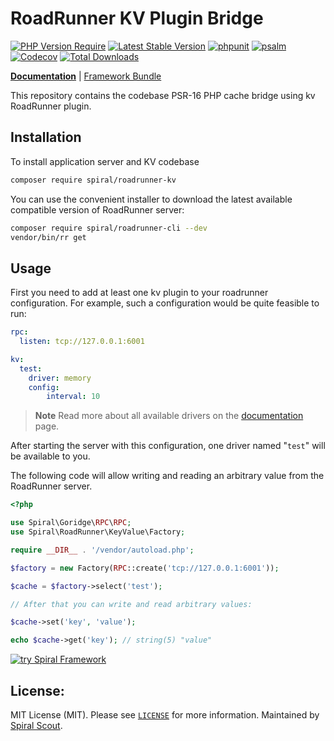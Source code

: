 # RoadRunner KV Plugin Bridge

[![PHP Version Require](https://poser.pugx.org/spiral/roadrunner-kv/require/php)](https://packagist.org/packages/spiral/roadrunner-kv)
[![Latest Stable Version](https://poser.pugx.org/spiral/roadrunner-kv/v/stable)](https://packagist.org/packages/spiral/roadrunner-kv)
[![phpunit](https://github.com/spiral/roadrunner-kv/actions/workflows/phpunit.yml/badge.svg)](https://github.com/spiral/roadrunner-kv/actions)
[![psalm](https://github.com/spiral/roadrunner-kv/actions/workflows/psalm.yml/badge.svg)](https://github.com/spiral/roadrunner-kv/actions)
[![Codecov](https://codecov.io/gh/spiral/roadrunner-kv/branch/master/graph/badge.svg)](https://codecov.io/gh/spiral/roadrunner-kv/)
[![Total Downloads](https://poser.pugx.org/spiral/roadrunner-kv/downloads)](https://packagist.org/packages/spiral/roadrunner-kv)

<b>[Documentation](https://roadrunner.dev/docs/plugins-kv/2.x/en)</b> | [Framework Bundle](https://github.com/spiral/framework)

This repository contains the codebase PSR-16 PHP cache bridge using kv RoadRunner plugin.

## Installation

To install application server and KV codebase

```bash
composer require spiral/roadrunner-kv
```

You can use the convenient installer to download the latest available compatible
version of RoadRunner server:

```bash
composer require spiral/roadrunner-cli --dev
vendor/bin/rr get
```

## Usage

First you need to add at least one kv plugin to your roadrunner configuration. 
For example, such a configuration would be quite feasible to run:

```yaml
rpc:
  listen: tcp://127.0.0.1:6001

kv:
  test:
    driver: memory
    config:
        interval: 10
```

> **Note**
> Read more about all available drivers on the 
> [documentation](https://roadrunner.dev/docs) page.

After starting the server with this configuration, one driver named "`test`" 
will be available to you.

The following code will allow writing and reading an arbitrary value from the 
RoadRunner server.

```php
<?php

use Spiral\Goridge\RPC\RPC;
use Spiral\RoadRunner\KeyValue\Factory;

require __DIR__ . '/vendor/autoload.php';

$factory = new Factory(RPC::create('tcp://127.0.0.1:6001'));

$cache = $factory->select('test');

// After that you can write and read arbitrary values:

$cache->set('key', 'value');

echo $cache->get('key'); // string(5) "value"
```

<a href="https://spiral.dev/">
<img src="https://user-images.githubusercontent.com/773481/220979012-e67b74b5-3db1-41b7-bdb0-8a042587dedc.jpg" alt="try Spiral Framework" />
</a>

## License:

MIT License (MIT). Please see [`LICENSE`](./LICENSE) for more information. Maintained by [Spiral Scout](https://spiralscout.com).
